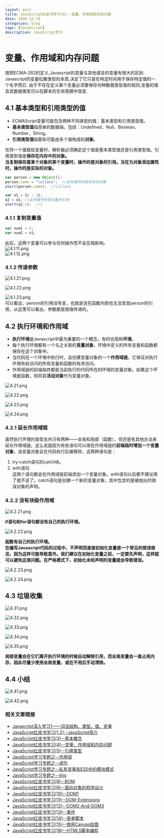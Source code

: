 ```yaml
---
layout: post
title: JavaScript红皮书学习(4)--变量、作用域和内存问题
date: 2016-12-19
categories: blog
tags: [JavaScript]
description: JavaScript学习
---
```


# 变量、作用域和内存问题     
按照ECMA-262的定义,Javascript的变量与其他语言的变量有很大的区别.      Javascript的变量松散类型的本质,决定了它只是在特定时间用于保存特定值的一个名字而已.      由于不存在定义某个变量必须要保存何种数据类型值的规则,变量的值及其数据类型可以在脚本的生命周期中改变.       

## 4.1 基本类型和引用类型的值       
 - ECMAScript变量可能包含两种不同类型的值：基本类型和引用类型值。       
 - **基本类型值**指简单的数据端，包括：Undefined、Null、Boolean、Number、String。        
 - **引用类型值**指那些可能由多个值构成的**对象**。      

在将一个值赋给变量时，解析器必须确定这个值是基本类型值还是引用类型值。引用类型值是**保存在内存中的对象。**          
**当复制保存着某个对象的某个变量时，操作的是对象的引用。当在为对象添加属性时，操作的是实际的对象。**            
   
``` javascript
var person = new Object();
person.name = "lallana";  //此时操作的是实际的对象
alert(person.name);  //lallana
```

``` javascript
var o1 = {x : 1};
o2 = o1; //此时操作的是对象的引用
alert(o2.x);  //1
```

### 4.1.1 复制变量值        

``` javascript
var num1 = 5;
var num2 = n1;
```
此后，这两个变量可以参与任何操作而不会互相影响。         
![4.1.11.png](http://upload-images.jianshu.io/upload_images/3001083-4dd137b5ab4f2ddb.png?imageMogr2/auto-orient/strip%7CimageView2/2/w/1240)         
![4.1.12.png](http://upload-images.jianshu.io/upload_images/3001083-1e7dd9304105b1a1.png?imageMogr2/auto-orient/strip%7CimageView2/2/w/1240)     

### 4.1.2 传递参数       
![4.1.21.png](http://upload-images.jianshu.io/upload_images/3001083-e1e9334bb0713fe7.png?imageMogr2/auto-orient/strip%7CimageView2/2/w/1240)     

![4.1.22.png](http://upload-images.jianshu.io/upload_images/3001083-ed5ef7834da1a653.png?imageMogr2/auto-orient/strip%7CimageView2/2/w/1240)     

![4.1.23.png](http://upload-images.jianshu.io/upload_images/3001083-c1916d210f7aa0ae.png?imageMogr2/auto-orient/strip%7CimageView2/2/w/1240)     
可以看出，person的引用没有变，也就是说在函数内部也无法改变person的引用，从这里可以看出，参数都是按值传递的。    

## 4.2 执行环境和作用域       
- **执行环境**是Javascript中最为重要的一个概念。有时也简称**环境**。     
 - 每个执行环境都有一个与之关联的**变量对象**，环境中定义的所有变量和函数都保存在这个对象中。        
 - 当代码在一个环境中执行时，会创建变量对象的一个**作用域链**。它保证对执行环境有权访问的所有变量和函数的有序访问。       
 - 作用域链的前端始终都是当前执行的代码所在的环境的变量对象。如果这个环境是函数，则将其**活动对象**作为变量对象。     

![4.21.png](http://upload-images.jianshu.io/upload_images/3001083-f0df6582242ccbcc.png?imageMogr2/auto-orient/strip%7CimageView2/2/w/1240)     

![4.22.png](http://upload-images.jianshu.io/upload_images/3001083-5f18f74d30b77da0.png?imageMogr2/auto-orient/strip%7CimageView2/2/w/1240)     

![4.23.png](http://upload-images.jianshu.io/upload_images/3001083-8b3ff78528eb51c3.png?imageMogr2/auto-orient/strip%7CimageView2/2/w/1240)     

![4.24.png](http://upload-images.jianshu.io/upload_images/3001083-b7819bf53a82428c.png?imageMogr2/auto-orient/strip%7CimageView2/2/w/1240)     

### 4.2.1 延长作用域链       
虽然执行环境的类型总共只有两种——全局和局部（函数），但还是有其他办法来延长作用域链。这么说是因为有些语句可以用在作用域链的**前端临时增加一个变量对象**，该变量对象会在代码执行后被移除，这两种语句是：       
1. try-catch语句的catch块。     
2. with语句          
这两个语句都会在作用域链前端添加一个变量对象。with语句以后都不建议用了就不说了。catch语句是创建一个新的变量对象，其中包含的是被抛出的错误对象的声明。       

### 4.2.2 没有块级作用域          

![4.2.21.png](http://upload-images.jianshu.io/upload_images/3001083-7b2921800518d343.png?imageMogr2/auto-orient/strip%7CimageView2/2/w/1240)               

**if语句和for语句都没有自己的执行环境。**     

![4.2.22.png](http://upload-images.jianshu.io/upload_images/3001083-4264d58387f4f4b3.png?imageMogr2/auto-orient/strip%7CimageView2/2/w/1240)          

**函数有自己的执行环境。**        
**在编写Javascript代码的过程中，不声明而直接初始化变量是一个常见的错误做法，因为这样可能导致意外。我们建议在初始化变量之前，一定要先声明，这样就可以避免这类问题。在严格模式下，初始化未经声明的变量就会导致错误。**     

![4.2.23.png](http://upload-images.jianshu.io/upload_images/3001083-315a7abb67d44633.png?imageMogr2/auto-orient/strip%7CimageView2/2/w/1240)     

![4.2.24.png](http://upload-images.jianshu.io/upload_images/3001083-ec4c975c3da73565.png?imageMogr2/auto-orient/strip%7CimageView2/2/w/1240)              

## 4.3 垃圾收集        
![4.31.png](http://upload-images.jianshu.io/upload_images/3001083-cb0c1956abc1d092.png?imageMogr2/auto-orient/strip%7CimageView2/2/w/1240)     

![4.32.png](http://upload-images.jianshu.io/upload_images/3001083-b293f59ed203c44d.png?imageMogr2/auto-orient/strip%7CimageView2/2/w/1240)     

![4.33.png](http://upload-images.jianshu.io/upload_images/3001083-f74d9de23145190f.png?imageMogr2/auto-orient/strip%7CimageView2/2/w/1240)     

![4.34.png](http://upload-images.jianshu.io/upload_images/3001083-ed4927228c7b2639.png?imageMogr2/auto-orient/strip%7CimageView2/2/w/1240)     

![4.35.png](http://upload-images.jianshu.io/upload_images/3001083-a8e0c49fd549a6ab.png?imageMogr2/auto-orient/strip%7CimageView2/2/w/1240)     

**局部变量会在它们离开执行环境的时候自动解除引用，而全局变量会一直占用内存，因此尽量少使用全局变量，或在不用后手动清除。**     

## 4.4 小结     
![4.41.png](http://upload-images.jianshu.io/upload_images/3001083-d1e66dff56ee0b4c.png?imageMogr2/auto-orient/strip%7CimageView2/2/w/1240)     

![4.42.png](http://upload-images.jianshu.io/upload_images/3001083-49ecfa1b17cbabe9.png?imageMogr2/auto-orient/strip%7CimageView2/2/w/1240)     

### 相关文章链接    
 - [Javascript深入学习1——词法结构、类型、值、变量](http://liveipool.com/blog/2016/09/12/learn-javascript-1/)       
 - [JavaScript红皮书学习(1,2)--JavaScript简介](http://liveipool.com/blog/2016/12/14/JavaScript-RedBook-1,2-Introduction/)  
 - [JavaScript红皮书学习(3)--基本概念](http://liveipool.com/blog/2016/12/14/JavaScript-RedBook-3-BasicConcepts/)   
 - [JavaScript红皮书学习(4)--变量、作用域和内存问题](http://liveipool.com/blog/2016/12/19/JavaScript-RedBook-4-Variable-Scope-and-Memory/)    
 - [JavaScript红皮书学习(5)--引用类型](http://liveipool.com/blog/2016/12/22/JavaScript-RedBook-5-Reference-Type)     
 - [JavaScript学习专题之--作用域](http://liveipool.com/blog/2016/12/22/JavaScript-Scope)   
 - [JavaScript学习专题之--闭包](http://liveipool.com/blog/2016/12/23/JavaScript-Closures)     
 - [JavaScript学习专题之--私有变量和ES5中的模块模式](http://liveipool.com/blog/2016/12/24/JavaScript-Private-Variable-and-ES5Modules)      
 - [JavaScript学习专题之--this](http://liveipool.com/blog/2016/12/25/JavaScript-this)       
 - [JavaScript红皮书学习(8)--BOM](http://liveipool.com/blog/2016/12/25/JavaScript-RedBook-8-BOM)             
 - [JavaScript红皮书学习(6)--面向对象的程序设计](http://liveipool.com/blog/2016/12/27/JavaScript-RedBook-6-Object-Oriented)                  
 - [JavaScript红皮书学习(10)--DOM1](http://liveipool.com/blog/2016/12/31/JavaScript-RedBook-10-DOM1)                  
 - [JavaScript红皮书学习(11)--DOM-Extensions](http://liveipool.com/blog/2016/12/31/JavaScript-RedBook-11-DOM-Extensions)                  
 - [JavaScript红皮书学习(12)--DOM2-And-DOM3](http://liveipool.com/blog/2016/12/31/JavaScript-RedBook-12-DOM2-And-DOM3)                  
 - [JavaScript红皮书学习(13)--事件](http://liveipool.com/blog/2017/01/13/JavaScript-RedBook-13-Event)                  
 - [JavaScript红皮书学习(14)--表单脚本](http://liveipool.com/blog/2017/01/13/JavaScript-RedBook-14-Form)                
 - [JavaScript红皮书学习(15)--使用Canvas绘图](http://liveipool.com/blog/2017/01/14/JavaScript-RedBook-15-Canvas)      
 - [JavaScript红皮书学习(16)--HTML5脚本编程](http://liveipool.com/blog/2017/01/14/JavaScript-RedBook-16-HTML5-Scripts-Programming)           